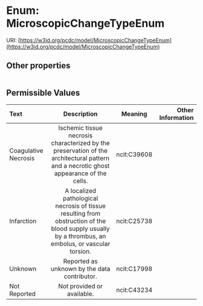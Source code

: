 
# Enum: MicroscopicChangeTypeEnum




URI: [https://w3id.org/pcdc/model/MicroscopicChangeTypeEnum](https://w3id.org/pcdc/model/MicroscopicChangeTypeEnum)


## Other properties

|  |  |  |
| --- | --- | --- |

## Permissible Values

| Text | Description | Meaning | Other Information |
| :--- | :---: | :---: | ---: |
| Coagulative Necrosis | Ischemic tissue necrosis characterized by the preservation of the architectural pattern and a necrotic ghost appearance of the cells. | ncit:C39608 |  |
| Infarction | A localized pathological necrosis of tissue resulting from obstruction of the blood supply usually by a thrombus, an embolus, or vascular torsion. | ncit:C25738 |  |
| Unknown | Reported as unknown by the data contributor. | ncit:C17998 |  |
| Not Reported | Not provided or available. | ncit:C43234 |  |

